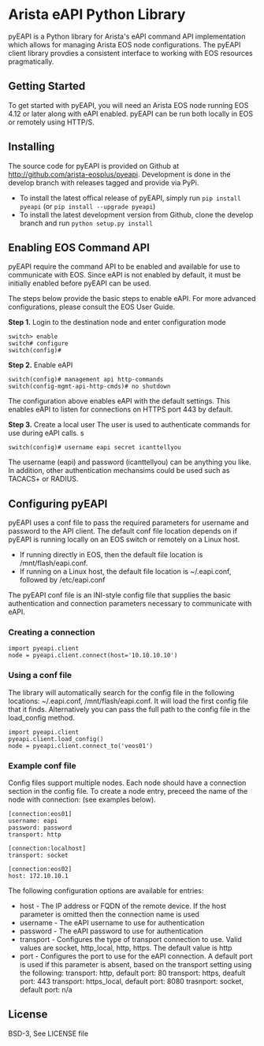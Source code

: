 # Arista eAPI Python Library

pyEAPI is a Python library for Arista's eAPI command API implementation which allows for managing Arista EOS node configurations.  The pyEAPI client library provdies a consistent interface to working with EOS resources pragmatically.

## Getting Started

To get started with pyEAPI, you will need an Arista EOS node running EOS 4.12 or later along with eAPI enabled.  pyEAPI can be run both locally in EOS or remotely using HTTP/S.

## Installing

The source code for pyEAPI is provided on Github at http://github.com/arista-eosplus/pyeapi.   Development is done in the develop branch with releases tagged and provide via PyPi.

* To install the latest offical release of pyEAPI, simply run ``pip install pyeapi`` (or ``pip install --upgrade pyeapi``)
* To install the latest development version from Github, clone the develop branch and run ``python setup.py install``

## Enabling EOS Command API

pyEAPI require the command API to be enabled and available for use to communicate with EOS.  Since eAPI is not enabled by default, it must be initially enabled before pyEAPI can be used.


The steps below provide the basic steps to enable eAPI.  For more advanced configurations, please consult the EOS User Guide.

__Step 1.__ Login to the destination node and enter configuration mode

```
switch> enable
switch# configure
switch(config)#
```

__Step 2.__ Enable eAPI

```
switch(config)# management api http-commands
switch(config-mgmt-api-http-cmds)# no shutdown
```
The configuration above enables eAPI with the default settings.  This enables eAPI to listen for connections on HTTPS port 443 by default.

__Step 3.__ Create a local user
The user is used to authenticate commands for use during eAPI calls.  s

```
switch(config)# username eapi secret icanttellyou
```

The username (eapi) and password (icanttellyou) can be anything you like.  In addition, other authentication mechansims could be used such as TACACS+ or RADIUS.

## Configuring pyEAPI

pyEAPI uses a conf file to pass the required parameters for username and password to the API client.  The default conf file location depends on if pyEAPI is running locally on an EOS switch or remotely on a Linux host.

* If running directly in EOS, then the default file location is /mnt/flash/eapi.conf.
* If running on a Linux host, the default file location is ~/.eapi.conf,
  followed by /etc/eapi.conf

The pyEAPI conf file is an INI-style config file that supplies the basic authentication and connection parameters necessary to communicate with eAPI.

### Creating a connection

```
import pyeapi.client
node = pyeapi.client.connect(host='10.10.10.10')
```

### Using a conf file
The library will automatically search for the config file in the following
locations: ~/.eapi.conf, /mnt/flash/eapi.conf.  It will load the first 
config file that it finds.   Alternatively you can pass the full path to the 
config file in the load_config method.

```
import pyeapi.client
pyeapi.client.load_config()
node = pyeapi.client.connect_to('veos01')
```

### Example conf file
Config files support multiple nodes.  Each node should have a connection
section in the config file.  To create a node entry, preceed the name of the 
node with connection: (see examples below).  

```
[connection:eos01]
username: eapi
password: password
transport: http

[connection:localhost]
transport: socket

[connection:eos02]
host: 172.10.10.1
```

The following configuration options are available for entries:

* host - The IP address or FQDN of the remote device.  If the host parameter
    is omitted then the connection name is used
* username - The eAPI username to use for authentication
* password - The eAPI password to use for authentication
* transport - Configures the type of transport connection to use.  Valid
    values are socket, http_local, http, https.  The default value is http
* port - Configures the port to use for the eAPI connection.  A default port
    is used if this parameter is absent, based on the transport setting using
    the following:
        transport: http, default port: 80
        transport: https, deafult port: 443
        transport: https_local, default port: 8080
        trasnport: socket, default port: n/a

## License
BSD-3, See LICENSE file

